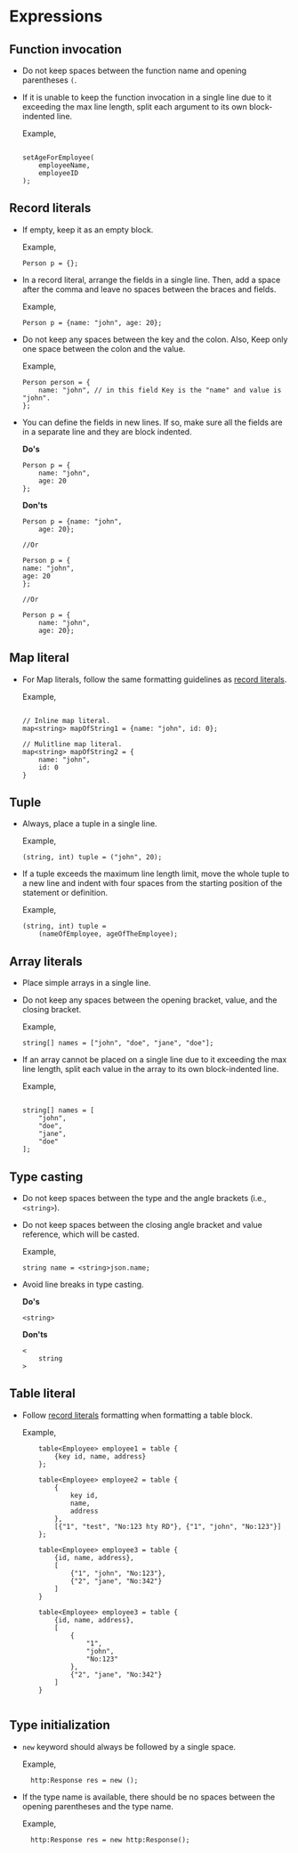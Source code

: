 # Expressions

## Function invocation

* Do not keep spaces between the function name and opening parentheses `(`.
  
* If it is unable to keep the function invocation in a single line due to it exceeding the max line length, split each argument to its own block-indented line.
    
    Example,
    ```ballerina
    
    setAgeForEmployee(
        employeeName,
        employeeID
    );
    ```

## Record literals

* If empty, keep it as an empty block.
      
  Example,
  ```ballerina
  Person p = {};
  ```
* In a record literal, arrange the fields in a single line.
  Then, add a space after the comma and leave no spaces between the braces and fields.
      
  Example,
  ```ballerina  
  Person p = {name: "john", age: 20};
  ``` 
* Do not keep any spaces between the key and the colon. Also, Keep only one space between the colon and the value.
  
  Example,
  ```ballerina
  Person person = {
      name: "john", // in this field Key is the "name" and value is "john".
  };
  ```
* You can define the fields in new lines. If so, make sure all the fields are in a separate line and they are block indented.

  **Do's**
  ```ballerina
  Person p = {
      name: "john",
      age: 20
  };
  ``` 
  **Don'ts**
  ```ballerina
  Person p = {name: "john",
      age: 20};
  
  //Or
  
  Person p = {
  name: "john",
  age: 20
  };
  
  //Or
  
  Person p = {
      name: "john",
      age: 20};
  ```
## Map literal

* For Map literals, follow the same formatting guidelines as [record literals](#record-literals). 
  
  Example,
  ```ballerina
  
  // Inline map literal.
  map<string> mapOfString1 = {name: "john", id: 0};
  
  // Mulitline map literal.
  map<string> mapOfString2 = {
      name: "john",
      id: 0
  }
  ```

## Tuple

* Always, place a tuple in a single line.

  Example,
  ```ballerina
  (string, int) tuple = ("john", 20);
  ```
* If a tuple exceeds the maximum line length limit, move the whole tuple to a new line and indent with four spaces from the starting position of the statement or definition.
  
  Example,
  ```ballerina
  (string, int) tuple = 
      (nameOfEmployee, ageOfTheEmployee);
  ```

## Array literals

* Place simple arrays in a single line.
* Do not keep any spaces between the opening bracket, value, and the closing bracket.
  
    Example,
    ```ballerina
    string[] names = ["john", "doe", "jane", "doe"];
    ```
* If an array cannot be placed on a single line due to it exceeding the max line length, split each value in the array to its own block-indented line.
    
    Example,
    ```ballerina
    
    string[] names = [
        "john",
        "doe",
        "jane",
        "doe"
    ];
    
    ```
## Type casting

* Do not keep spaces between the type and the angle brackets (i.e., `<string>`).
* Do not keep spaces between the closing angle bracket and value reference, which will be casted.

  Example,
  ```ballerina
  string name = <string>json.name;
  ```
* Avoid line breaks in type casting.
  
  **Do's**
  ```ballerina
  <string>
  ```
  
  **Don'ts**
  ```ballerina
  <
      string
  >
  ```
## Table literal

* Follow [record literals](#record-literals) formatting when formatting a table block.
  
  Example,
  ```ballerina
      table<Employee> employee1 = table {
          {key id, name, address}
      };
      
      table<Employee> employee2 = table {
          {
              key id,
              name,
              address
          },
          [{"1", "test", "No:123 hty RD"}, {"1", "john", "No:123"}]
      };
      
      table<Employee> employee3 = table {
          {id, name, address},
          [
              {"1", "john", "No:123"},
              {"2", "jane", "No:342"}
          ]
      }
      
      table<Employee> employee3 = table {
          {id, name, address},
          [
              {
                  "1",
                  "john",
                  "No:123"
              },
              {"2", "jane", "No:342"}
          ]
      }
      
  ```
## Type initialization

* `new` keyword should always be followed by a single space.

  Example,
  ```ballerina
    http:Response res = new ();
  ```
  
* If the type name is available, there should be no spaces between the opening parentheses and the type name.
  
  Example,
  ```ballerina
    http:Response res = new http:Response();
  ```
  